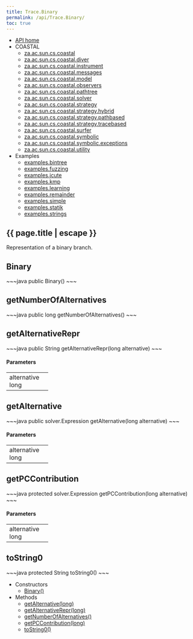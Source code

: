 ```yaml
---
title: Trace.Binary
permalink: /api/Trace.Binary/
toc: true
---
```


<section class="sidetoc">
<ul class="section-nav">
<li class="toc-entry toc-h2">
<a class="top" href="{{ '/api/' | relative_url }}">API home</a>
</li>
<li class="toc-entry toc-h2">
COASTAL<ul>
<li class="toc-entry toc-h3">
<a href="{{ '/api/za.ac.sun.cs.coastal/' | relative_url }}">za.ac.sun.cs.coastal</a></li>
<li class="toc-entry toc-h3">
<a href="{{ '/api/za.ac.sun.cs.coastal.diver/' | relative_url }}">za.ac.sun.cs.coastal.diver</a></li>
<li class="toc-entry toc-h3">
<a href="{{ '/api/za.ac.sun.cs.coastal.instrument/' | relative_url }}">za.ac.sun.cs.coastal.instrument</a></li>
<li class="toc-entry toc-h3">
<a href="{{ '/api/za.ac.sun.cs.coastal.messages/' | relative_url }}">za.ac.sun.cs.coastal.messages</a></li>
<li class="toc-entry toc-h3">
<a href="{{ '/api/za.ac.sun.cs.coastal.model/' | relative_url }}">za.ac.sun.cs.coastal.model</a></li>
<li class="toc-entry toc-h3">
<a href="{{ '/api/za.ac.sun.cs.coastal.observers/' | relative_url }}">za.ac.sun.cs.coastal.observers</a></li>
<li class="toc-entry toc-h3">
<a href="{{ '/api/za.ac.sun.cs.coastal.pathtree/' | relative_url }}">za.ac.sun.cs.coastal.pathtree</a></li>
<li class="toc-entry toc-h3">
<a href="{{ '/api/za.ac.sun.cs.coastal.solver/' | relative_url }}">za.ac.sun.cs.coastal.solver</a></li>
<li class="toc-entry toc-h3">
<a href="{{ '/api/za.ac.sun.cs.coastal.strategy/' | relative_url }}">za.ac.sun.cs.coastal.strategy</a></li>
<li class="toc-entry toc-h3">
<a href="{{ '/api/za.ac.sun.cs.coastal.strategy.hybrid/' | relative_url }}">za.ac.sun.cs.coastal.strategy.hybrid</a></li>
<li class="toc-entry toc-h3">
<a href="{{ '/api/za.ac.sun.cs.coastal.strategy.pathbased/' | relative_url }}">za.ac.sun.cs.coastal.strategy.pathbased</a></li>
<li class="toc-entry toc-h3">
<a href="{{ '/api/za.ac.sun.cs.coastal.strategy.tracebased/' | relative_url }}">za.ac.sun.cs.coastal.strategy.tracebased</a></li>
<li class="toc-entry toc-h3">
<a href="{{ '/api/za.ac.sun.cs.coastal.surfer/' | relative_url }}">za.ac.sun.cs.coastal.surfer</a></li>
<li class="toc-entry toc-h3">
<a href="{{ '/api/za.ac.sun.cs.coastal.symbolic/' | relative_url }}">za.ac.sun.cs.coastal.symbolic</a></li>
<li class="toc-entry toc-h3">
<a href="{{ '/api/za.ac.sun.cs.coastal.symbolic.exceptions/' | relative_url }}">za.ac.sun.cs.coastal.symbolic.exceptions</a></li>
<li class="toc-entry toc-h3">
<a href="{{ '/api/za.ac.sun.cs.coastal.utility/' | relative_url }}">za.ac.sun.cs.coastal.utility</a></li>
</ul>
</li>
<li class="toc-entry toc-h2">
Examples<ul>
<li class="toc-entry toc-h3">
<a href="{{ '/api/examples.bintree/' | relative_url }}">examples.bintree</a></li>
<li class="toc-entry toc-h3">
<a href="{{ '/api/examples.fuzzing/' | relative_url }}">examples.fuzzing</a></li>
<li class="toc-entry toc-h3">
<a href="{{ '/api/examples.jcute/' | relative_url }}">examples.jcute</a></li>
<li class="toc-entry toc-h3">
<a href="{{ '/api/examples.kmp/' | relative_url }}">examples.kmp</a></li>
<li class="toc-entry toc-h3">
<a href="{{ '/api/examples.learning/' | relative_url }}">examples.learning</a></li>
<li class="toc-entry toc-h3">
<a href="{{ '/api/examples.remainder/' | relative_url }}">examples.remainder</a></li>
<li class="toc-entry toc-h3">
<a href="{{ '/api/examples.simple/' | relative_url }}">examples.simple</a></li>
<li class="toc-entry toc-h3">
<a href="{{ '/api/examples.statik/' | relative_url }}">examples.statik</a></li>
<li class="toc-entry toc-h3">
<a href="{{ '/api/examples.strings/' | relative_url }}">examples.strings</a></li>
</ul>
</li>
</ul>
</section>
<section class="main">
<h1>{{ page.title | escape }}</h1>
Representation of a binary branch.<h2><a class="anchor" name="Binary"></a>Binary</h2>
<div markdown="1">
~~~java
public Binary()
~~~
</div>
<h2><a class="anchor" name="getNumberOfAlternatives"></a>getNumberOfAlternatives</h2>
<div markdown="1">
~~~java
public long getNumberOfAlternatives()
~~~
</div>
<h2><a class="anchor" name="getAlternativeRepr"></a>getAlternativeRepr</h2>
<div markdown="1">
~~~java
public String getAlternativeRepr(long alternative)
~~~
</div>
<h4>Parameters</h4>
<table class="parameters">
<tbody>
<tr>
<td>
alternative<br/><span class="paramtype">long</span></td>
<td>
</td>
</tr>
</tbody>
</table>
<h2><a class="anchor" name="getAlternative"></a>getAlternative</h2>
<div markdown="1">
~~~java
public solver.Expression getAlternative(long alternative)
~~~
</div>
<h4>Parameters</h4>
<table class="parameters">
<tbody>
<tr>
<td>
alternative<br/><span class="paramtype">long</span></td>
<td>
</td>
</tr>
</tbody>
</table>
<h2><a class="anchor" name="getPCContribution"></a>getPCContribution</h2>
<div markdown="1">
~~~java
protected solver.Expression getPCContribution(long alternative)
~~~
</div>
<h4>Parameters</h4>
<table class="parameters">
<tbody>
<tr>
<td>
alternative<br/><span class="paramtype">long</span></td>
<td>
</td>
</tr>
</tbody>
</table>
<h2><a class="anchor" name="toString0"></a>toString0</h2>
<div markdown="1">
~~~java
protected String toString0()
~~~
</div>
</section>
<section class="apitoc">
<ul class="section-nav">
<li class="toc-entry toc-h2">
Constructors<ul>
<li class="toc-entry toc-h3">
<a href="{{ '/api/Trace.Binary/' | relative_url }}#Binary">Binary()</a></li>
</ul>
</li>
<li class="toc-entry toc-h2">
Methods<ul>
<li class="toc-entry toc-h3">
<a href="{{ '/api/Trace.Binary/' | relative_url }}#getAlternative">getAlternative(long)</a></li>
<li class="toc-entry toc-h3">
<a href="{{ '/api/Trace.Binary/' | relative_url }}#getAlternativeRepr">getAlternativeRepr(long)</a></li>
<li class="toc-entry toc-h3">
<a href="{{ '/api/Trace.Binary/' | relative_url }}#getNumberOfAlternatives">getNumberOfAlternatives()</a></li>
<li class="toc-entry toc-h3">
<a href="{{ '/api/Trace.Binary/' | relative_url }}#getPCContribution">getPCContribution(long)</a></li>
<li class="toc-entry toc-h3">
<a href="{{ '/api/Trace.Binary/' | relative_url }}#toString0">toString0()</a></li>
</ul>
</li>

</ul>
</section>
